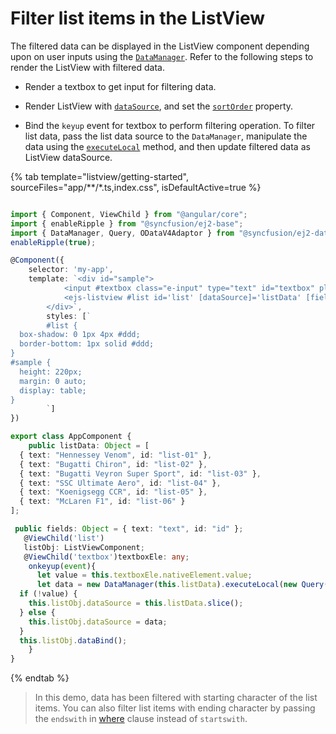 # Filter list items in the ListView

The filtered data can be displayed in the ListView component depending upon on user inputs using the [`DataManager`](https://ej2.syncfusion.com/angular/documentation/data/getting-started). Refer to the following steps to render the ListView with filtered data.

* Render a textbox to get input for filtering data.

* Render ListView with [`dataSource`](../../api/list-view#datasource), and set the [`sortOrder`](../../api/list-view#sortorder) property.

* Bind the `keyup` event for textbox to perform filtering operation. To filter list data, pass the list data source to the `DataManager`, manipulate the data using the [`executeLocal`](https://ej2.syncfusion.com/documentation/api/data/dataManager/#executelocal) method, and then update filtered data as ListView dataSource.

{% tab template="listview/getting-started", sourceFiles="app/**/*.ts,index.css", isDefaultActive=true %}

```typescript

import { Component, ViewChild } from "@angular/core";
import { enableRipple } from "@syncfusion/ej2-base";
import { DataManager, Query, ODataV4Adaptor } from "@syncfusion/ej2-data";
enableRipple(true);

@Component({
    selector: 'my-app',
    template: `<div id="sample">
            <input #textbox class="e-input" type="text" id="textbox" placeholder="Filter" title="Type in a name" (keyup)=onkeyup($event) />
            <ejs-listview #list id='list' [dataSource]='listData' [fields]='fields' [sortOrder]='Ascending'></ejs-listview>
        </div>`,
        styles: [`
        #list {
  box-shadow: 0 1px 4px #ddd;
  border-bottom: 1px solid #ddd;
}
#sample {
  height: 220px;
  margin: 0 auto;
  display: table;
}
        `]
})

export class AppComponent {
    public listData: Object = [
  { text: "Hennessey Venom", id: "list-01" },
  { text: "Bugatti Chiron", id: "list-02" },
  { text: "Bugatti Veyron Super Sport", id: "list-03" },
  { text: "SSC Ultimate Aero", id: "list-04" },
  { text: "Koenigsegg CCR", id: "list-05" },
  { text: "McLaren F1", id: "list-06" }
];

 public fields: Object = { text: "text", id: "id" };
   @ViewChild('list')
   listObj: ListViewComponent;
   @ViewChild('textbox')textboxEle: any;
    onkeyup(event){
      let value = this.textboxEle.nativeElement.value;
      let data = new DataManager(this.listData).executeLocal(new Query().where("text", "startswith", value, true));
  if (!value) {
    this.listObj.dataSource = this.listData.slice();
  } else {
    this.listObj.dataSource = data;
  }
  this.listObj.dataBind();
    }
}

```

{% endtab %}

> In this demo, data has been filtered with starting character of the list items. You can also filter list items with ending character by passing the `endswith` in [where](https://ej2.syncfusion.com/documentation/api/data/query/#where) clause instead of `startswith`.
